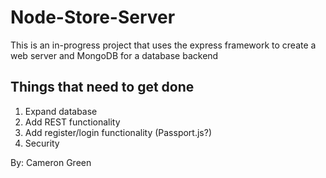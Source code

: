 # Node-Store-Server

This is an in-progress project that uses the express framework to create a web server and MongoDB for a database backend

## Things that need to get done
1. Expand database
2. Add REST functionality
3. Add register/login functionality (Passport.js?)
4. Security

By: Cameron Green
